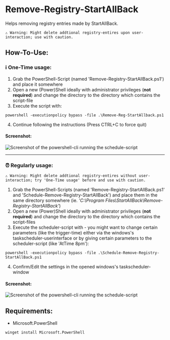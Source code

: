 # Remove-Registry-StartAllBack

Helps removing registry entries made by StartAllBack.

```
⚠️ Warning: Might delete addtional registry-entires upon user-interaction; use with caution.
```

## How-To-Use:

### ℹ️ One-Time usage:

1. Grab the PowerShell-Script (named 'Remove-Registry-StartAllBack.ps1') and place it somewhere
2. Open a new (Power)Shell ideally with administrator privileges (**not required**) and change the directory to the directory which contains the script-file
3. Execute the script with:
```
powershell -executionpolicy bypass -file .\Remove-Reg-StartAllback.ps1
```
4. Continue following the instructions (Press CTRL+C to force quit)

#### Screenshot:
![Screenshot of the powershell-cli running the schedule-script](https://raw.githubusercontent.com/JanGaida/Remove-Registry-StartAllBack/main/Screenshots/Screenshot__Remove-Registry-StartAllBack.png)

---

### ⏰ Regularly usage:

```
⚠️ Warning: Might delete addtional registry-entires without user-interaction; try 'One-Time usage' before and use with caution.
```

1. Grab the PowerShell-Scripts (named 'Remove-Registry-StartAllBack.ps1' and 'Schedule-Remove-Registry-StartAllBack') and place them in the same directory somewhere (ie. *'C:\Program Files\StartAllBack\Remove-Registry-StartAllBack'*)
2. Open a new (Power)Shell ideally with administrator privileges (**not required**) and change the directory to the directory which contains the script-files
3. Execute the scheduler-script with - you might want to change certain parameters (like the trigger-time) either via the windows's taskscheduler-userinterface or by giving certain parameters to the scheduler-script (like 'AtTime 8pm'):
```
powershell -executionpolicy bypass -file .\Schedule-Remove-Registry-StartAllBack.ps1
```
4. Confirm/Edit the settings in the opened windows's taskscheduler-window

#### Screenshot:
![Screenshot of the powershell-cli running the schedule-script](https://raw.githubusercontent.com/JanGaida/Remove-Registry-StartAllBack/main/Screenshots/Screenshot__Schedule-Remove-Registry-StartAllBack.ps1.png)

## Requirements:

- Microsoft.PowerShell
```
winget install Microsoft.PowerShell
```

